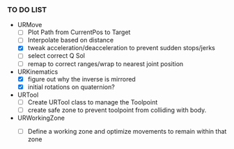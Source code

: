 ### TO DO LIST
- URMove
  - [ ] Plot Path from CurrentPos to Target 
  - [ ] Interpolate based on distance
  - [X] tweak acceleration/deacceleration to prevent sudden stops/jerks
  - [ ] select correct Q Sol
  - [ ] remap to correct ranges/wrap to nearest joint position
- URKinematics
  - [X] figure out why the inverse is mirrored
  - [X]  initial rotations on quaternion?
- URTool
  - [ ] Create URTool class to manage the Toolpoint
  - [ ] create safe zone to prevent toolpoint from colliding with body.
- URWorkingZone
  - [ ] Define a working zone and optimize movements to remain within that zone
    
